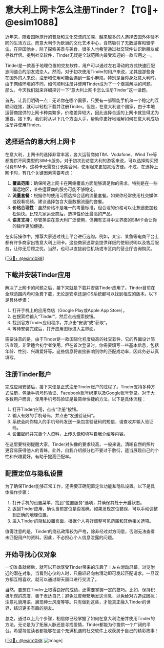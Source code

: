 # 意大利上网卡怎么注册Tinder？【TG💪+ @esim1088】

近年来，随着国际旅行的普及和文化交流的加深，越来越多的人选择去国外体验不同的生活方式。而意大利作为欧洲的文化艺术中心，自然吸引了无数游客和留学生。在异国他乡，除了探索美景与美食，很多人也希望通过社交软件认识新朋友或寻找伴侣。提到社交软件，Tinder无疑是全球范围内最受欢迎的一款应用之一。

Tinder是一款基于地理位置的交友软件，用户可以通过左右滑动的方式快速匹配志同道合的朋友或恋人。然而，对于初次使用Tinder的用户来说，尤其是那些身在国外的人来说，注册和使用可能会遇到一些小麻烦。特别是当你身处意大利时，由于网络环境的不同，如何顺利注册并使用Tinder成为了一个亟需解决的问题。那么，今天我们就来详细探讨一下“意大利上网卡怎么注册Tinder”这一话题。

首先，让我们明确一点：无论你在哪个国家，只要有一部智能手机和一个稳定的互联网连接，就可以轻松下载并注册Tinder。但是，在意大利这个国家，由于本地运营商提供的上网卡种类繁多，价格差异较大，因此选择合适的上网卡就显得尤为重要。接下来，我们将从以下几个方面入手，帮助你更好地理解如何在意大利成功注册并使用Tinder。

## 选择适合的意大利上网卡

在意大利，上网卡的选择非常丰富，各大运营商如TIM、Vodafone、Wind Tre等都提供不同类型的SIM卡服务。对于初次到访意大利的游客来说，可以选择购买预付费SIM卡，这种卡无需签订长期合同，使用起来更加灵活方便。不过，在选择上网卡时，有几个关键因素需要考虑：

1. **覆盖范围**：确保所选上网卡在网络覆盖方面能够满足你的需求。特别是在一些偏远地区，某些运营商的服务可能不够稳定。
2. **流量套餐**：根据你的使用习惯选择合适的流量套餐。如果你经常使用社交媒体或观看视频，建议选择包含大量数据流量的套餐。
3. **价格合理性**：虽然价格不是唯一的考量标准，但合理的价格可以让旅途更加轻松愉快。比较几家运营商后，选择性价比最高的产品。
4. **语言支持**：尽管英语在意大利广泛使用，但拥有支持中文界面的SIM卡会让你的操作更加便捷。

在实际操作中，推荐大家通过线上平台进行选购。例如，某宝、某鱼等电商平台上都有许多商家出售意大利上网卡。这些商家通常会提供详细的使用说明以及售后服务，让你无后顾之忧。当然，也可以直接前往机场或市区内的营业厅咨询购买。

[[TG💪+ @esim1088](https://t.me/s/esim1088)]

## 下载并安装Tinder应用

解决了上网卡的问题之后，接下来就是下载并安装Tinder应用了。Tinder目前在全球范围内均可免费下载，无论是安卓还是iOS系统都可以找到相应的版本。以下是具体步骤：

1. 打开手机上的应用商店（Google Play或Apple App Store）。
2. 在搜索栏输入“Tinder”，然后点击搜索按钮。
3. 找到官方Tinder应用程序，并点击“安装”或“获取”。
4. 等待安装完成后，打开应用图标进入主界面。

需要注意的是，由于Tinder是一款国际化程度极高的社交软件，它的界面设计简洁直观，非常适合初学者使用。但在首次登录时，你需要填写一些基本信息，包括年龄、性别、兴趣爱好等。这些信息将直接影响到你的匹配成功率，因此务必认真填写。

## 注册Tinder账户

完成应用安装后，接下来便是正式注册Tinder账户的过程了。Tinder支持多种方式注册，包括手机号码验证、Facebook账号绑定以及Google账号登录。对于大多数用户而言，使用手机号码验证是最简单快捷的方法。以下是具体流程：

1. 打开Tinder应用，点击“注册”按钮。
2. 输入有效的手机号码，并点击“发送验证码”。
3. 系统会向你输入的手机号码发送一条包含验证码的短信，请查收并输入验证码。
4. 设置密码并完善个人资料，上传头像和填写自我介绍等内容。

在这里要特别提醒大家，Tinder对头像的要求较高。一般来说，清晰自然的照片更容易获得他人的青睐。此外，自我介绍部分也不要过于敷衍，适当展现自己的个性和兴趣爱好，有助于提高匹配率。

## 配置定位与隐私设置

为了确保Tinder能够正常工作，还需要正确配置定位功能和隐私设置。以下是具体操作步骤：

1. 打开手机的设置菜单，找到“位置服务”选项，并确保其处于开启状态。
2. 返回Tinder应用，确认当前定位是否准确。如果发现定位错误，可以手动调整到正确的地理位置。
3. 进入Tinder的隐私设置页面，根据个人喜好调整可见范围和其他相关选项。

值得注意的是，Tinder的隐私政策较为严格，除非经过对方同意，否则无法查看未匹配用户的资料。因此，不必担心个人信息泄露的问题。

## 开始寻找心仪对象

一切准备就绪后，就可以开始享受Tinder带来的乐趣了！左右滑动屏幕，浏览附近的潜在对象，当看到心仪的人时，只需轻轻向右滑动即可发起匹配请求。一旦双方都互相喜欢，就可以通过聊天窗口进行交流了。

当然，要想在Tinder上取得良好的成绩，还需要掌握一定的技巧。比如，保持积极乐观的态度，善于表达自己；避免过度频繁地发送消息，以免给对方造成困扰；注意礼貌用语，展现绅士风度等等。只有做到这些，才能真正融入Tinder的世界，结识更多有趣的朋友。

总之，通过以上几个步骤，相信你已经掌握了如何在意大利注册并使用Tinder的方法。无论是为了拓展人脉还是寻找爱情，Tinder都能为你提供一个广阔的平台。希望每位读者都能够在这个充满机遇的社交软件上收获属于自己的精彩故事！

[[TG💪+ @esim1088](https://t.me/s/esim1088) ![Image](https://i.postimg.cc/4NQfJmqS/Snipaste-2025-05-13-00-14-12.png)]